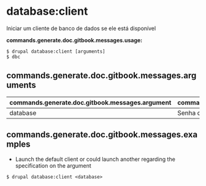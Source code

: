 # database:client
Iniciar um cliente de banco de dados se ele está disponível

**commands.generate.doc.gitbook.messages.usage:**
```
$ drupal database:client [arguments]
$ dbc  
```

## commands.generate.doc.gitbook.messages.arguments
commands.generate.doc.gitbook.messages.argument | commands.generate.doc.gitbook.messages.details
---------|-------------
database | Senha do banco de dados em settings.php

## commands.generate.doc.gitbook.messages.examples
* Launch the default client or could launch another regarding the specification on the argument
```
$ drupal database:client <database>

```
